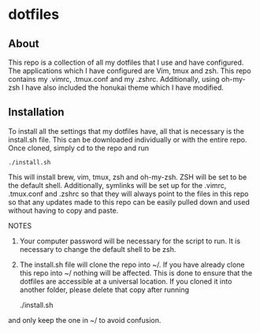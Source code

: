 # dotfiles

## About

This repo is a collection of all my dotfiles that I use and have configured. The applications which I have configured are Vim, tmux and zsh. This repo contains my .vimrc, .tmux.conf and my .zshrc. Additionally, using oh-my-zsh I have also included the honukai theme which I have modified.

## Installation 

To install all the settings that my dotfiles have, all that is necessary is the install.sh file. This can be downloaded individually or with the entire repo. Once cloned, simply cd to the repo and run 

	./install.sh

This will install brew, vim, tmux, zsh and oh-my-zsh. ZSH will be set to be the default shell. Additionally, symlinks will be set up for the .vimrc, .tmux.conf and .zshrc so that they will always point to the files in this repo so that any updates made to this repo can be easily pulled down and used without having to copy and paste. 

NOTES

1. Your computer password will be necessary for the script to run. It is necessary to change the default shell to be zsh. 

2. The install.sh file will clone the repo into ~/. If you have already clone this repo into ~/ nothing will be affected. This is done to ensure that the dotfiles are accessible at a universal location. If you cloned it into another folder, please delete that copy after running 
	
	./install.sh 

and only keep the one in ~/ to avoid confusion. 
